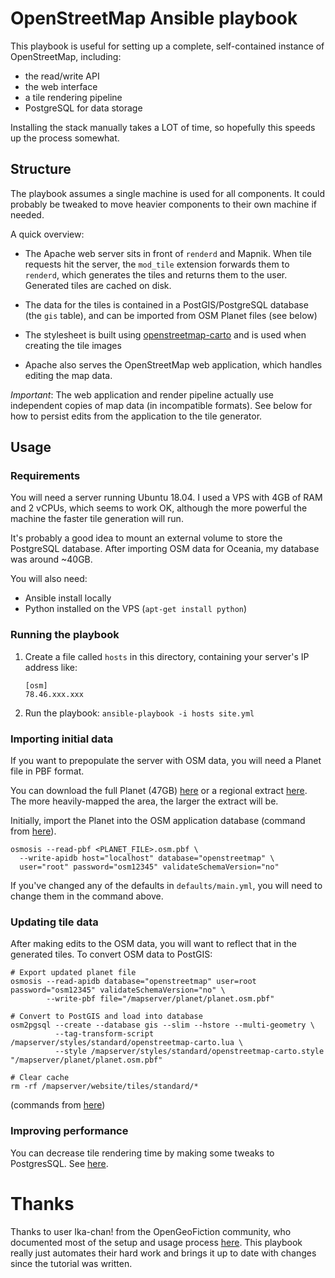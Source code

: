 # OpenStreetMap Ansible playbook

This playbook is useful for setting up a complete, self-contained instance of OpenStreetMap, including:

- the read/write API
- the web interface
- a tile rendering pipeline
- PostgreSQL for data storage

Installing the stack manually takes a LOT of time, so hopefully this speeds up the process somewhat.

## Structure

The playbook assumes a single machine is used for all components. It could probably be tweaked to move heavier components to their own machine if needed.

A quick overview:

- The Apache web server sits in front of `renderd` and Mapnik. When tile requests hit the server, the `mod_tile` extension forwards them to `renderd`, which generates the tiles and returns them to the user. Generated tiles are cached on disk.

- The data for the tiles is contained in a PostGIS/PostgreSQL database (the `gis` table), and can be imported from OSM Planet files (see below)

- The stylesheet is built using [openstreetmap-carto](https://github.com/gravitystorm/openstreetmap-carto) and is used when creating the tile images

- Apache also serves the OpenStreetMap web application, which handles editing the map data.

_Important_: The web application and render pipeline actually use independent copies of map data (in incompatible formats). See below for how to persist edits from the application to the tile generator.

## Usage

### Requirements

You will need a server running Ubuntu 18.04. I used a VPS with 4GB of RAM and 2 vCPUs, which seems to work OK, although the more powerful the machine the faster tile generation will run.

It's probably a good idea to mount an external volume to store the PostgreSQL database. After importing OSM data for Oceania, my database was around ~40GB.

You will also need:

- Ansible install locally
- Python installed on the VPS (`apt-get install python`)

### Running the playbook

1. Create a file called `hosts` in this directory, containing your server's IP address like:

   ```
   [osm]
   78.46.xxx.xxx
   ```

2. Run the playbook: `ansible-playbook -i hosts site.yml`

### Importing initial data

If you want to prepopulate the server with OSM data, you will need a Planet file in PBF format.

You can download the full Planet (47GB) [here](https://planet.openstreetmap.org/) or a regional extract [here](http://download.openstreetmap.fr/extracts/). The more heavily-mapped the area, the larger the extract will be.

Initially, import the Planet into the OSM application database (command from [here](https://gis.stackexchange.com/a/169943)).

```
osmosis --read-pbf <PLANET_FILE>.osm.pbf \
  --write-apidb host="localhost" database="openstreetmap" \
  user="root" password="osm12345" validateSchemaVersion="no"
```

If you've changed any of the defaults in `defaults/main.yml`, you will need to change them in the command above.

### Updating tile data

After making edits to the OSM data, you will want to reflect that in the generated tiles. To convert OSM data to PostGIS:

```
# Export updated planet file
osmosis --read-apidb database="openstreetmap" user=root password="osm12345" validateSchemaVersion="no" \
        --write-pbf file="/mapserver/planet/planet.osm.pbf"

# Convert to PostGIS and load into database
osm2pgsql --create --database gis --slim --hstore --multi-geometry \
          --tag-transform-script /mapserver/styles/standard/openstreetmap-carto.lua \
          --style /mapserver/styles/standard/openstreetmap-carto.style "/mapserver/planet/planet.osm.pbf"

# Clear cache
rm -rf /mapserver/website/tiles/standard/*
```

(commands from [here](https://wiki.openstreetmap.org/wiki/User:Ika-chan!/Fantasy_maps_with_OSM_software#References))

### Improving performance

You can decrease tile rendering time by making some tweaks to PostgresSQL. See [here](https://ircama.github.io/osm-carto-tutorials/tile-server-ubuntu/).

# Thanks

Thanks to user Ika-chan! from the OpenGeoFiction community, who documented most of the setup and usage process [here](https://wiki.openstreetmap.org/wiki/User:Ika-chan!/Fantasy_maps_with_OSM_software#References). This playbook really just automates their hard work and brings it up to date with changes since the tutorial was written.
